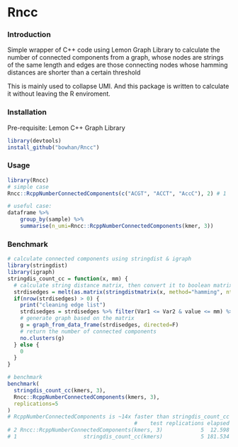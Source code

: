 # Rncc

### Introduction

Simple wrapper of C++ code using Lemon Graph Library to calculate the number of connected components 
from a graph, whose nodes are strings of the same length and edges are those connecting
nodes whose hamming distances are shorter than a certain threshold

This is mainly used to collapse UMI. And this package is written to calculate it without leaving the R
enviroment.

### Installation

Pre-requisite: Lemon C++ Graph Library

```r
library(devtools)
install_github("bowhan/Rncc")
```

### Usage
```r
library(Rncc)
# simple case
Rncc::RcppNumberConnectedComponents(c("ACGT", "ACCT", "AccC"), 2) # 1

# useful case:
dataframe %>% 
    group_by(sample) %>%
    summarise(n_umi=Rncc::RcppNumberConnectedComponents(kmer, 3))
```

### Benchmark
```r
# calculate connected components using stringdist & igraph
library(stringdist)
library(igraph)
stringdis_count_cc = function(x, mm) {
  # calculate string distance matrix, then convert it to boolean matrix based on the distance
  strdisedges = melt(as.matrix(stringdistmatrix(x, method="hamming", nthread=32)), na.rm=T)
  if(nrow(strdisedges) > 0) {
    print("cleaning edge list")
    strdisedges = strdisedges %>% filter(Var1 <= Var2 & value <= mm) %>% select(-value)
    # generate graph based on the matrix
    g = graph_from_data_frame(strdisedges, directed=F)
    # return the number of connected components
    no.clusters(g)
  } else {
    0
  }
}

# benchmark
benchmark(
  stringdis_count_cc(kmers, 3),
  Rncc::RcppNumberConnectedComponents(kmers, 3),
  replications=5
)
# RcppNumberConnectedComponents is ~14x faster than stringdis_count_cc
                                        #    test replications elapsed relative user.self sys.self user.child sys.child
# 2 Rncc::RcppNumberConnectedComponents(kmers, 3)            5  12.598     1.00    12.520    0.080          0         0
# 1                     stringdis_count_cc(kmers)            5 181.534    14.41   329.784    3.824          0         0
```
